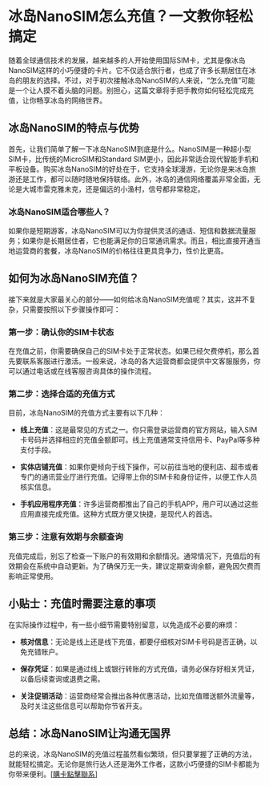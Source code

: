 # 冰岛NanoSIM怎么充值？一文教你轻松搞定

随着全球通信技术的发展，越来越多的人开始使用国际SIM卡，尤其是像冰岛NanoSIM这样的小巧便捷的卡片。它不仅适合旅行者，也成了许多长期居住在冰岛的朋友的选择。不过，对于初次接触冰岛NanoSIM的人来说，“怎么充值”可能是一个让人摸不着头脑的问题。别担心，这篇文章将手把手教你如何轻松完成充值，让你畅享冰岛的网络世界。

## 冰岛NanoSIM的特点与优势

首先，让我们简单了解一下冰岛NanoSIM到底是什么。NanoSIM是一种超小型SIM卡，比传统的MicroSIM和Standard SIM更小，因此非常适合现代智能手机和平板设备。购买冰岛NanoSIM的好处在于，它支持全球漫游，无论你是来冰岛旅游还是工作，都可以随时随地保持联络。此外，冰岛的通信网络覆盖非常全面，无论是大城市雷克雅未克，还是偏远的小渔村，信号都非常稳定。

### 冰岛NanoSIM适合哪些人？

如果你是短期游客，冰岛NanoSIM可以为你提供灵活的通话、短信和数据流量服务；如果你是长期居住者，它也能满足你的日常通讯需求。而且，相比直接开通当地运营商的套餐，冰岛NanoSIM的价格往往更具竞争力，性价比更高。

## 如何为冰岛NanoSIM充值？

接下来就是大家最关心的部分——如何给冰岛NanoSIM充值呢？其实，这并不复杂，只需要按照以下步骤操作即可：

### 第一步：确认你的SIM卡状态

在充值之前，你需要确保自己的SIM卡处于正常状态。如果已经欠费停机，那么首先要联系客服进行激活。一般来说，冰岛的各大运营商都会提供中文客服服务，你可以通过电话或在线客服咨询具体的操作流程。

### 第二步：选择合适的充值方式

目前，冰岛NanoSIM的充值方式主要有以下几种：

- **线上充值**：这是最常见的方式之一。你只需登录运营商的官方网站，输入SIM卡号码并选择相应的充值金额即可。线上充值通常支持信用卡、PayPal等多种支付手段。
  
- **实体店铺充值**：如果你更倾向于线下操作，可以前往当地的便利店、超市或者专门的通讯营业厅进行充值。记得带上你的SIM卡和身份证件，以便工作人员核实信息。

- **手机应用程序充值**：许多运营商都推出了自己的手机APP，用户可以通过这些应用直接完成充值。这种方式既方便又快捷，是现代人的首选。

### 第三步：注意有效期与余额查询

充值完成后，别忘了检查一下账户的有效期和余额情况。通常情况下，充值后的有效期会在系统中自动更新。为了确保万无一失，建议定期查询余额，避免因欠费而影响正常使用。

## 小贴士：充值时需要注意的事项

在实际操作过程中，有一些小细节需要特别留意，以免造成不必要的麻烦：

- **核对信息**：无论是线上还是线下充值，都要仔细核对SIM卡号码是否正确，以免充错账户。
  
- **保存凭证**：如果是通过线上或银行转账的方式充值，请务必保存好相关凭证，以备后续查询或退费之需。

- **关注促销活动**：运营商经常会推出各种优惠活动，比如充值赠送额外流量等，及时关注这些信息可以帮助你节省开支。

## 总结：冰岛NanoSIM让沟通无国界

总的来说，冰岛NanoSIM的充值过程虽然看似繁琐，但只要掌握了正确的方法，就能轻松搞定。无论你是旅行达人还是海外工作者，这款小巧便捷的SIM卡都能为你带来便利。[[購卡點擊聯系](https://t.me/s/esim1088)]